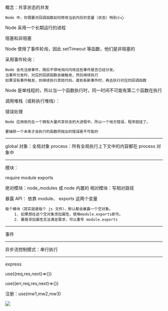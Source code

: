 概念：共享状态的并发
    
    Node 中，你需要对回调函数如何修改当前内存的变量（状态）特别小心

Node 采用一个长期运行的进程

阻塞和非阻塞

Node 使用了事件轮询，因此 setTimeout 等函数，他们是非阻塞的

采用事件轮询：

    Node 会先注册事件，随后不停地询问内核这些事件是否已经分发。
    当事件分发时，对应的回调函数会被触发，然后继续执行
    如果没有事件触发，则继续执行其他代码，直到有新事件时，再去执行对应的回调函数


Node 是单线程的，所以当一个函数执行时，同一时间不可能有第二个函数在执行

调用堆栈（或称执行堆栈）：

错误处理
    
    Node 应用依托在一个拥有大量共享状态的大进程中，所以一个地方错误，程序就挂了。

    要捕获一个未来才会执行的函数所抛出的错误是不可能的


---

global 对象：全局对象
process：所有全局执行上下文中的内容都在 process 对象中

---

模块：

require
module
exports

绝对模块：node_modules 或 node 内置的
相对模块：写相对路径

暴露 API： 依靠 module、 exports 这两个变量

    每个模块（其实就是每个 js 文件），默认都会暴露一个空对象。
        1. 如果想在这个空对象添加属性，使用module.exports即可。
        2. 要是添加属性无法满足需求，可以重写 module.exports

---

事件


---

异步流控制模式：串行执行


---

express

use((req,res,next)=>{})

use((err,req,res,next)=>{})

注册：use(mw1,mw2,mw3)

![](https://ws4.sinaimg.cn/large/006tNc79gy1fnim6cun5lj315s0k8aft.jpg)